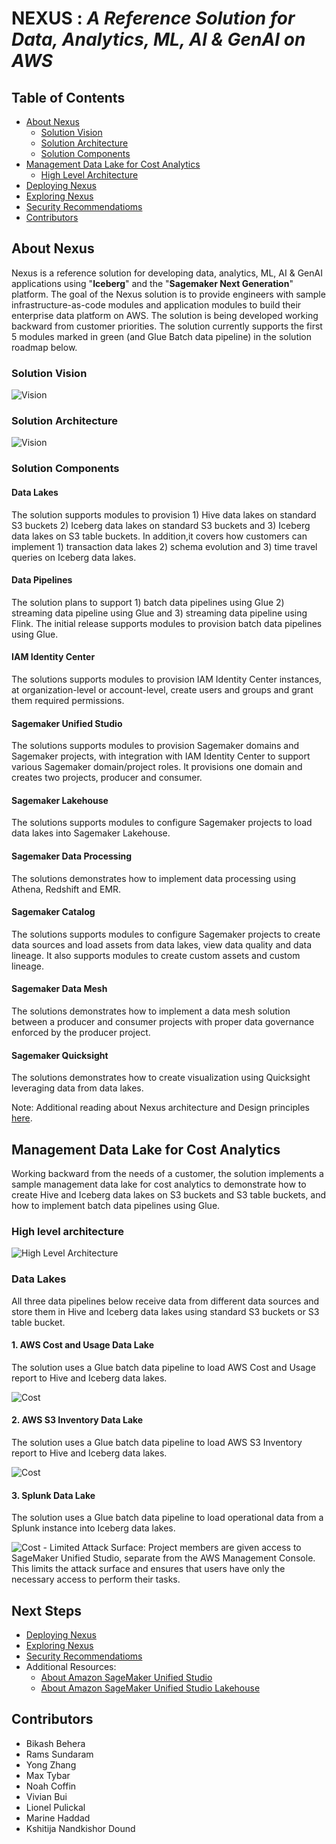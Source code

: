 # **NEXUS** : *A Reference Solution for Data, Analytics, ML, AI & GenAI on AWS*

## Table of Contents
- [About Nexus](#about-nexus)
    - [Solution Vision](#solution-vision)
    - [Solution Architecture](#solution-architecture)
    - [Solution Components](#solution-components)
- [Management Data Lake for Cost Analytics](#management-data-lake-for-cost-analytics)
    - [High Level Architecture](#high-level-architecture)
- [Deploying Nexus](./docs/main/solutions-deployment.md)
- [Exploring Nexus](./docs/demo/exploring-nexus.md)
- [Security Recommendatioms](./docs/main/security-recommendations.md)
- [Contributors](#contributors)


## About Nexus

Nexus is a reference solution for developing data, analytics, ML, AI & GenAI applications using "**Iceberg**" and the "**Sagemaker Next Generation**" platform. The goal of the Nexus solution is to provide engineers with sample infrastructure-as-code modules and application modules to build their enterprise data platform on AWS. The solution is being developed working backward from customer priorities. The solution currently supports the first 5 modules marked in green (and Glue Batch data pipeline) in the solution roadmap below. 

### Solution Vision

![Vision](./docs/images/nexus_vision.png)

### Solution Architecture

![Vision](./docs/images/nexus_solution.png)

### Solution Components

#### Data Lakes

The solution supports modules to provision 1) Hive data lakes on standard S3 buckets 2) Iceberg data lakes on standard S3 buckets and 3) Iceberg data lakes on S3 table buckets. In addition,it covers how customers can implement 1) transaction data lakes 2) schema evolution and 3) time travel queries on Iceberg data lakes. 

#### Data Pipelines

The solution plans to support 1) batch data pipelines using Glue 2) streaming data pipeline using Glue and 3) streaming data pipeline using Flink. The initial release supports modules to provision batch data pipelines using Glue.  

#### IAM Identity Center

The solutions supports modules to provision IAM Identity Center instances, at organization-level or account-level, create users and groups and grant them required permissions.  

#### Sagemaker Unified Studio

The solutions supports modules to provision Sagemaker domains and Sagemaker projects, with integration with IAM Identity Center to support various Sagemaker domain/project roles. It provisions one domain and creates two projects, producer and consumer. 

#### Sagemaker Lakehouse

The solutions supports modules to configure Sagemaker projects to load data lakes into  Sagemaker Lakehouse. 

#### Sagemaker Data Processing

The solutions demonstrates how to implement data processing using Athena, Redshift and EMR. 

#### Sagemaker Catalog

The solutions supports modules to configure Sagemaker projects to create data sources and load assets from data lakes, view data quality and data lineage. It also supports modules to create custom assets and custom lineage.  

#### Sagemaker Data Mesh

The solutions demonstrates how to implement a data mesh solution between a producer and consumer projects with proper data governance enforced by the producer project. 

#### Sagemaker Quicksight

The solutions demonstrates how to create visualization using Quicksight leveraging data from data lakes. 

Note: Additional reading about Nexus architecture and Design principles [here](./docs/main/design-principles.md).

## Management Data Lake for Cost Analytics

Working backward from the needs of a customer, the solution implements a sample management data lake for cost analytics to demonstrate how to create Hive and Iceberg data lakes on S3 buckets and S3 table buckets, and how to implement batch data pipelines using Glue. 

### High level architecture

![High Level Architecture](./docs/images/solution_architecture.png)

### Data Lakes

All three data pipelines below receive data from different data sources and store them in Hive and Iceberg data lakes using standard S3 buckets or S3 table bucket.

#### 1. AWS Cost and Usage Data Lake

The solution uses a Glue batch data pipeline to load AWS Cost and Usage report to Hive and Iceberg data lakes.

![Cost](./docs/images/main/cost_usecase.png)

#### 2. AWS S3 Inventory Data Lake

The solution uses a Glue batch data pipeline to load AWS S3 Inventory report to Hive and Iceberg data lakes.

![Cost](./docs/images/main/inventory_usecase.png)

#### 3. Splunk Data Lake

The solution uses a Glue batch data pipeline to load operational data from a Splunk instance into Iceberg data lakes.

![Cost](./docs/images/main/splunk_usecase.png)
    - Limited Attack Surface: Project members are given access to SageMaker Unified Studio, separate from the AWS Management Console. This limits the attack surface and ensures that users have only the necessary access to perform their tasks.

## Next Steps

- [Deploying Nexus](./docs/main/solutions-deployment.md)
- [Exploring Nexus](./docs/demo/exploring-nexus.md)
- [Security Recommendatioms](./docs/main/security-recommendations.md)
- Additional Resources: 
  - [About Amazon SageMaker Unified Studio](./docs/amazon-sagemaker-unified-studio.md)
  - [About Amazon SageMaker Unified Studio Lakehouse](./docs/amazon-sagemaker-unified-studio-lakehouse.md)

## Contributors

- Bikash Behera 
- Rams Sundaram 
- Yong Zhang 
- Max Tybar 
- Noah Coffin
- Vivian Bui
- Lionel Pulickal
- Marine Haddad
- Kshitija Nandkishor Dound

